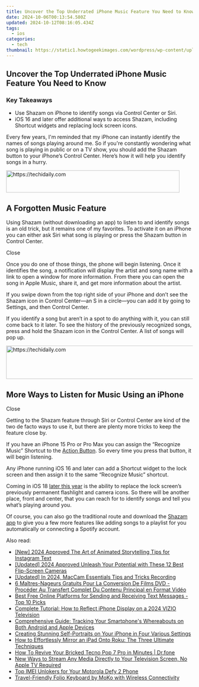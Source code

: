 ```yaml
---
title: Uncover the Top Underrated iPhone Music Feature You Need to Know
date: 2024-10-06T00:13:54.580Z
updated: 2024-10-12T08:16:05.434Z
tags:
  - ios
categories:
  - tech
thumbnail: https://static1.howtogeekimages.com/wordpress/wp-content/uploads/2024/07/iphone-with-shazam-music-recognition.jpg
---
```


## Uncover the Top Underrated iPhone Music Feature You Need to Know

### Key Takeaways

* Use Shazam on iPhone to identify songs via Control Center or Siri.
* iOS 16 and later offer additional ways to access Shazam, including Shortcut widgets and replacing lock screen icons.

 Every few years, I'm reminded that my iPhone can instantly identify the names of songs playing around me. So if you're constantly wondering what song is playing in public or on a TV show, you should add the Shazam button to your iPhone’s Control Center. Here’s how it will help you identify songs in a hurry.

<!-- affiliate ads begin -->
<a href="https://aligracehair.sjv.io/c/5597632/2135374/19272" target="_top" id="2135374">
  <img src="//a.impactradius-go.com/display-ad/19272-2135374" border="0" alt="https://techidaily.com" width="468" height="60"/>
</a>
<img height="0" width="0" src="https://aligracehair.sjv.io/i/5597632/2135374/19272" style="position:absolute;visibility:hidden;" border="0" />
<!-- affiliate ads end -->

##  A Forgotten Music Feature

 Using Shazam (without downloading an app) to listen to and identify songs is an old trick, but it remains one of my favorites. To activate it on an iPhone you can either ask Siri what song is playing or press the Shazam button in Control Center.

Close 

 Once you do one of those things, the phone will begin listening. Once it identifies the song, a notification will display the artist and song name with a link to open a window for more information. From there you can open the song in Apple Music, share it, and get more information about the artist.

 If you swipe down from the top right side of your iPhone and don’t see the Shazam icon in Control Center—an S in a circle—you can add it by going to Settings, and then Control Center.

 If you identify a song but aren’t in a spot to do anything with it, you can still come back to it later. To see the history of the previously recognized songs, press and hold the Shazam icon in the Control Center. A list of songs will pop up.

<!-- affiliate ads begin -->
<a href="https://laganoo.pxf.io/c/5597632/1657386/16446" target="_top" id="1657386">
  <img src="//a.impactradius-go.com/display-ad/16446-1657386" border="0" alt="https://techidaily.com" width="728" height="90"/>
</a>
<img height="0" width="0" src="https://laganoo.pxf.io/i/5597632/1657386/16446" style="position:absolute;visibility:hidden;" border="0" />
<!-- affiliate ads end -->

##  More Ways to Listen for Music Using an iPhone

Close 

 Getting to the Shazam feature through Siri or Control Center are kind of the two de facto ways to use it, but there are plenty more tricks to keep the feature close by.

 If you have an iPhone 15 Pro or Pro Max you can assign the “Recognize Music” Shortcut to the [Action Button](https://youtube-lab.techidaily.com/banish-stutter-and-freeze-optimize-your-outriders-gameplay/). So every time you press that button, it will begin listening.

 Any iPhone running iOS 16 and later can add a Shortcut widget to the lock screen and then assign it to the same “Recognize Music” shortcut.

 Coming in iOS 18 [later this year](https://snapchat-videos.techidaily.com/new-convenient-tutorial-snapchat-installation-macos-style/) is the ability to replace the lock screen’s previously permanent flashlight and camera icons. So there will be another place, front and center, that you can reach for to identify songs and tell you what’s playing around you.

 Of course, you can also go the traditional route and download the [Shazam app](https://apps.apple.com/us/app/shazam-find-music-concerts/id284993459) to give you a few more features like adding songs to a playlist for you automatically or connecting a Spotify account.

<ins class="adsbygoogle"
     style="display:block"
     data-ad-format="autorelaxed"
     data-ad-client="ca-pub-7571918770474297"
     data-ad-slot="1223367746"></ins>

<ins class="adsbygoogle"
     style="display:block"
     data-ad-client="ca-pub-7571918770474297"
     data-ad-slot="8358498916"
     data-ad-format="auto"
     data-full-width-responsive="true"></ins>

<span class="atpl-alsoreadstyle">Also read:</span>
<div><ul>
<li><a href="https://vp-tips.techidaily.com/new-2024-approved-the-art-of-animated-storytelling-tips-for-instagram-text/"><u>[New] 2024 Approved The Art of Animated Storytelling Tips for Instagram Text</u></a></li>
<li><a href="https://youtube-blog.techidaily.com/ed-2024-approved-unleash-your-potential-with-these-12-best-flip-screen-cameras/"><u>[Updated] 2024 Approved Unleash Your Potential with These 12 Best Flip-Screen Cameras</u></a></li>
<li><a href="https://screen-video-capture.techidaily.com/updated-in-2024-maccam-essentials-tips-and-tricks-recording/"><u>[Updated] In 2024, MacCam Essentials Tips and Tricks Recording</u></a></li>
<li><a href="https://discover-best.techidaily.com/6-maitres-nageurs-gratuits-pour-la-conversion-de-films-dvd-proceder-au-transfert-complet-du-contenu-principal-en-format-video/"><u>6 Maîtres-Nageurs Gratuits Pour La Conversion De Films DVD - Procéder Au Transfert Complet Du Contenu Principal en Format Vidéo</u></a></li>
<li><a href="https://os-tips.techidaily.com/best-free-online-platforms-for-sending-and-receiving-text-messages-top-10-picks/"><u>Best Free Online Platforms for Sending and Receiving Text Messages - Top 10 Picks</u></a></li>
<li><a href="https://os-tips.techidaily.com/complete-tutorial-how-to-reflect-iphone-display-on-a-2024-vizio-television/"><u>Complete Tutorial: How to Reflect iPhone Display on a 2024 VIZIO Television</u></a></li>
<li><a href="https://os-tips.techidaily.com/comprehensive-guide-tracking-your-smartphones-whereabouts-on-both-android-and-apple-devices/"><u>Comprehensive Guide: Tracking Your Smartphone's Whereabouts on Both Android and Apple Devices</u></a></li>
<li><a href="https://os-tips.techidaily.com/creating-stunning-self-portraits-on-your-iphone-in-four-various-settings/"><u>Creating Stunning Self-Portraits on Your iPhone in Four Various Settings</u></a></li>
<li><a href="https://os-tips.techidaily.com/how-to-effortlessly-mirror-an-ipad-onto-roku-the-three-ultimate-techniques/"><u>How to Effortlessly Mirror an iPad Onto Roku: The Three Ultimate Techniques</u></a></li>
<li><a href="https://fix-guide.techidaily.com/how-to-revive-your-bricked-tecno-pop-7-pro-in-minutes-drfone-by-drfone-fix-android-problems-fix-android-problems/"><u>How To Revive Your Bricked Tecno Pop 7 Pro in Minutes | Dr.fone</u></a></li>
<li><a href="https://os-tips.techidaily.com/new-ways-to-stream-any-media-directly-to-your-television-screen-no-apple-tv-required/"><u>New Ways to Stream Any Media Directly to Your Television Screen, No Apple TV Required</u></a></li>
<li><a href="https://sim-unlock.techidaily.com/top-imei-unlokers-for-your-motorola-defy-2-phone-by-drfone-android/"><u>Top IMEI Unlokers for Your Motorola Defy 2 Phone</u></a></li>
<li><a href="https://buynow-help.techidaily.com/travel-friendly-folio-keyboard-by-moko-with-wireless-connectivity/"><u>Travel-Friendly Folio Keyboard by MoKo with Wireless Connectivity</u></a></li>
</ul></div>

